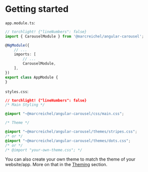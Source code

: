 # Getting started

`app.module.ts`:

```typescript
// torchlight! {"lineNumbers": false}
import { CarouselModule } from '@marcreichel/angular-carousel';

@NgModule({
    // ...
    imports: [
        // ...
        CarouselModule,
    ],
})
export class AppModule {
}
```

`styles.css`:

```css
// torchlight! {"lineNumbers": false}
/* Main Styling */

@import "~@marcreichel/angular-carousel/css/main.css";

/* Theme */

@import "~@marcreichel/angular-carousel/themes/stripes.css";
/* or */
@import "~@marcreichel/angular-carousel/themes/dots.css";
/* or */
/* @import "your-own-theme.css"; */
```

You can also create your own theme to match the theme of your website/app. More on that in the [Theming](04-theming.md)
section.


